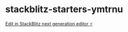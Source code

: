 # stackblitz-starters-ymtrnu

[Edit in StackBlitz next generation editor ⚡️](https://stackblitz.com/~/github.com/immanuelraju/stackblitz-starters-ymtrnu)